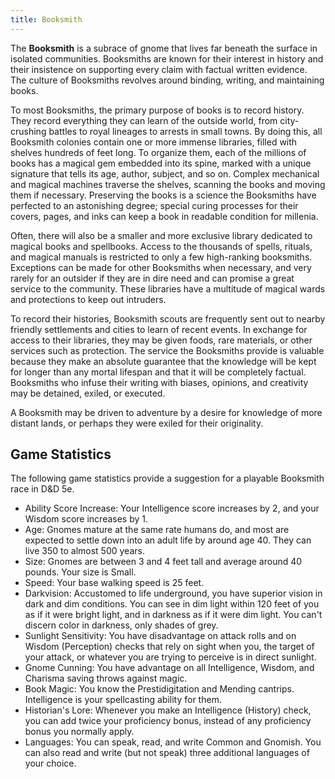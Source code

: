 ```yaml
---
title: Booksmith
---
```


The **Booksmith** is a subrace of gnome that lives far beneath the surface in isolated communities. Booksmiths are known for their interest in history and their insistence on supporting every claim with factual written evidence. The culture of Booksmiths revolves around binding, writing, and maintaining books.

To most Booksmiths, the primary purpose of books is to record history. They record everything they can learn of the outside world, from city-crushing battles to royal lineages to arrests in small towns. By doing this, all Booksmith colonies contain one or more immense libraries, filled with shelves hundreds of feet long. To organize them, each of the millions of books has a magical gem embedded into its spine, marked with a unique signature that tells its age, author, subject, and so on. Complex mechanical and magical machines traverse the shelves, scanning the books and moving them if necessary. Preserving the books is a science the Booksmiths have perfected to an astonishing degree; special curing processes for their covers, pages, and inks can keep a book in readable condition for millenia.

Often, there will also be a smaller and more exclusive library dedicated to magical books and spellbooks. Access to the thousands of spells, rituals, and magical manuals is restricted to only a few high-ranking booksmiths. Exceptions can be made for other Booksmiths when necessary, and very rarely for an outsider if they are in dire need and can promise a great service to the community. These libraries have a multitude of magical wards and protections to keep out intruders.

To record their histories, Booksmith scouts are frequently sent out to nearby friendly settlements and cities to learn of recent events. In exchange for access to their libraries, they may be given foods, rare materials, or other services such as protection. The service the Booksmiths provide is valuable because they make an absolute guarantee that the knowledge will be kept for longer than any mortal lifespan and that it will be completely factual. Booksmiths who infuse their writing with biases, opinions, and creativity may be detained, exiled, or executed.

A Booksmith may be driven to adventure by a desire for knowledge of more distant lands, or perhaps they were exiled for their originality.

## Game Statistics

The following game statistics provide a suggestion for a playable Booksmith race in D&D 5e.

- Ability Score Increase: Your Intelligence score increases by 2, and your Wisdom score increases by 1.
- Age: Gnomes mature at the same rate humans do, and most are expected to settle down into an adult life by around age 40. They can live 350 to almost 500 years.
- Size: Gnomes are between 3 and 4 feet tall and average around 40 pounds. Your size is Small.
- Speed: Your base walking speed is 25 feet.
- Darkvision: Accustomed to life underground, you have superior vision in dark and dim conditions. You can see in dim light within 120 feet of you as if it were bright light, and in darkness as if it were dim light. You can't discern color in darkness, only shades of grey.
- Sunlight Sensitivity: You have disadvantage on attack rolls and on Wisdom (Perception) checks that rely on sight when you, the target of your attack, or whatever you are trying to perceive is in direct sunlight.
- Gnome Cunning: You have advantage on all Intelligence, Wisdom, and Charisma saving throws against magic.
- Book Magic: You know the Prestidigitation and Mending cantrips. Intelligence is your spellcasting ability for them.
- Historian's Lore: Whenever you make an Intelligence (History) check, you can add twice your proficiency bonus, instead of any proficiency bonus you normally apply.
- Languages: You can speak, read, and write Common and Gnomish. You can also read and write (but not speak) three additional languages of your choice.
